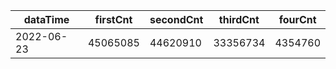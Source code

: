 |dataTime|firstCnt|secondCnt|thirdCnt|fourCnt|
|-|-|-|-|-|
|2022-06-23|45065085|44620910|33356734|4354760|